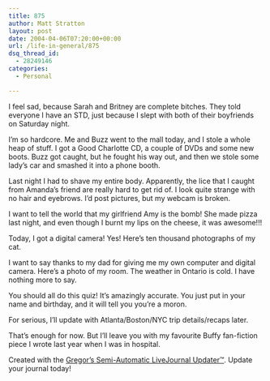 ```yaml
---
title: 875
author: Matt Stratton
layout: post
date: 2004-04-06T07:20:00+00:00
url: /life-in-general/875
dsq_thread_id:
  - 28249146
categories:
  - Personal

---
```

I feel sad, because Sarah and Britney are complete bitches. They told everyone I have an STD, just because I slept with both of their boyfriends on Saturday night.

I&#8217;m so hardcore. Me and Buzz went to the mall today, and I stole a whole heap of stuff. I got a Good Charlotte CD, a couple of DVDs and some new boots. Buzz got caught, but he fought his way out, and then we stole some lady&#8217;s car and smashed it into a phone booth.

Last night I had to shave my entire body. Apparently, the lice that I caught from Amanda&#8217;s friend are really hard to get rid of. I look quite strange with no hair and eyebrows. I&#8217;d post pictures, but my webcam is broken.

I want to tell the world that my girlfriend Amy is the bomb! She made pizza last night, and even though I burnt my lips on the cheese, it was awesome!!!

Today, I got a digital camera! Yes! Here&#8217;s ten thousand photographs of my cat.

I want to say thanks to my dad for giving me my own computer and digital camera. Here&#8217;s a photo of my room. The weather in Ontario is cold. I have nothing more to say.

You should all do this quiz! It&#8217;s amazingly accurate. You just put in your name and birthday, and it will tell you you&#8217;re a moron.

For serious, I&#8217;ll update with Atlanta/Boston/NYC trip details/recaps later.

That&#8217;s enough for now. But I&#8217;ll leave you with my favourite Buffy fan-fiction piece I wrote last year when I was in hospital.

Created with the [Gregor&#8217;s Semi-Automatic LiveJournal Updater&trade;][1]. Update your journal today!

 [1]: http://www.scotticus.net/updater.php